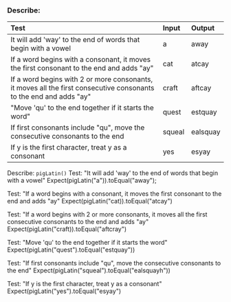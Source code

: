 ### Describe: 

| Test | Input | Output |
| :----------- | :----------------------| :----------- |
| It will add 'way' to the end of words that begin with a vowel |a|away|
| If a word begins with a consonant, it moves the first consonant to the end and adds "ay" | cat | atcay |
| If a word begins with 2 or more consonants, it moves all the first consecutive consonants to the end and adds "ay" | craft | aftcay |
| "Move 'qu' to the end together if it starts the word" | quest | estquay |
| If first consonants include "qu", move the consecutive consonants to the end | squeal | ealsquay |
| If y is the first character, treat y as a consonant | yes | esyay


Describe: `pigLatin()`
Test: "It will add 'way' to the end of words that begin with a vowel"
Expect(pigLatin("a")).toEqual("away");

Test: "If a word begins with a consonant, it moves the first consonant to the end and adds "ay"
Expect(pigLatin("cat)).toEqual("atcay")

Test: "If a word begins with 2 or more consonants, it moves all the first consecutive consonants to the end and adds "ay"
Expect(pigLatin("craft)).toEqual("aftcray")

Test: "Move 'qu' to the end together if it starts the word"
Expect(pigLatin("quest").toEqual("estquay"))

Test: "If first consonants include "qu", move the consecutive consonants to the end"
Expect(pigLatin("squeal").toEqual("ealsquayh"))

Test: "If y is the first character, treat y as a consonant"
Expect(pigLatin("yes").toEqual("esyay")


<!-- If a word begins with a vowel, add "way" to the end -->

<!-- If words begin with 1+ consonant, move all of the first consecutive consonants to the end and add "ay" -->

<!-- If the first consonants include "qu", move the "u" along with the "q". Don't forget about words like "squeal" where "qu" doesn't come first! -->

<!-- For words beginning with "y", treat "y" as a consonant. -->